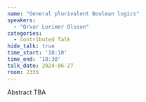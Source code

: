 ```yaml
---
name: "General plurivalent Boolean logics"
speakers:
  - "Orvar Lorimer Olsson"
categories:
  - Contributed Talk
hide_talk: true
time_start: '18:10'
time_end: '18:30'
talk_date: 2024-06-27
room: J335
---
```


Abstract TBA
